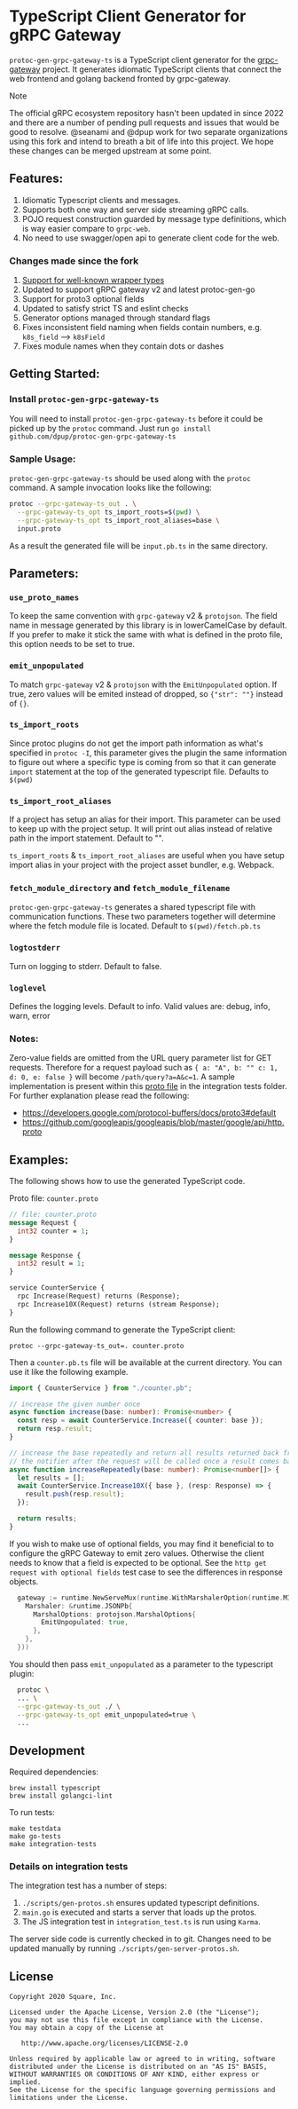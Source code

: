 # TypeScript Client Generator for gRPC Gateway

`protoc-gen-grpc-gateway-ts` is a TypeScript client generator for the [grpc-gateway](https://github.com/grpc-ecosystem/grpc-gateway/) project. It generates idiomatic TypeScript clients that connect the web frontend and golang backend fronted by grpc-gateway.

> [!NOTE]
> The official gRPC ecosystem repository hasn't been updated in since 2022 and there are a number of pending pull requests and issues that would be good to resolve. @seanami and @dpup work for two separate organizations using this fork and intend to breath a bit of life into this project. We hope these changes can be merged upstream at some point.

## Features:

1. Idiomatic Typescript clients and messages.
2. Supports both one way and server side streaming gRPC calls.
3. POJO request construction guarded by message type definitions, which is way easier compare to `grpc-web`.
4. No need to use swagger/open api to generate client code for the web.

### Changes made since the fork

1. [Support for well-known wrapper types](https://github.com/grpc-ecosystem/protoc-gen-grpc-gateway-ts/pull/50)
2. Updated to support gRPC gateway v2 and latest protoc-gen-go
3. Support for proto3 optional fields
4. Updated to satisfy strict TS and eslint checks
5. Generator options managed through standard flags
6. Fixes inconsistent field naming when fields contain numbers, e.g. `k8s_field` --> `k8sField`
7. Fixes module names when they contain dots or dashes

## Getting Started:

### Install `protoc-gen-grpc-gateway-ts`

You will need to install `protoc-gen-grpc-gateway-ts` before it could be picked up by the `protoc` command. Just run `go install github.com/dpup/protoc-gen-grpc-gateway-ts`

### Sample Usage:

`protoc-gen-grpc-gateway-ts` should be used along with the `protoc` command. A sample invocation looks like the following:

```bash
protoc --grpc-gateway-ts_out . \
  --grpc-gateway-ts_opt ts_import_roots=$(pwd) \
  --grpc-gateway-ts_opt ts_import_root_aliases=base \
  input.proto
```

As a result the generated file will be `input.pb.ts` in the same directory.

## Parameters:

### `use_proto_names`

To keep the same convention with `grpc-gateway` v2 & `protojson`. The field name in message generated by this library is in lowerCamelCase by default. If you prefer to make it stick the same with what is defined in the proto file, this option needs to be set to true.

### `emit_unpopulated`

To match `grpc-gateway` v2 & `protojson` with the `EmitUnpopulated` option. If true, zero values will be emited instead of dropped, so `{"str": ""}` instead of `{}`.

### `ts_import_roots`

Since protoc plugins do not get the import path information as what's specified in `protoc -I`, this parameter gives the plugin the same information to figure out where a specific type is coming from so that it can generate `import` statement at the top of the generated typescript file. Defaults to `$(pwd)`

### `ts_import_root_aliases`

If a project has setup an alias for their import. This parameter can be used to keep up with the project setup. It will print out alias instead of relative path in the import statement. Default to "".

`ts_import_roots` & `ts_import_root_aliases` are useful when you have setup import alias in your project with the project asset bundler, e.g. Webpack.

### `fetch_module_directory` and `fetch_module_filename`

`protoc-gen-grpc-gateway-ts` generates a shared typescript file with communication functions. These two parameters together will determine where the fetch module file is located. Default to `$(pwd)/fetch.pb.ts`

### `logtostderr`

Turn on logging to stderr. Default to false.

### `loglevel`

Defines the logging levels. Default to info. Valid values are: debug, info, warn, error

### Notes:

Zero-value fields are omitted from the URL query parameter list for GET requests. Therefore for a request payload such as `{ a: "A", b: "" c: 1, d: 0, e: false }` will become `/path/query?a=A&c=1`. A sample implementation is present within this [proto file](https://github.com/dpup/protoc-gen-grpc-gateway-ts/blob/master/test/integration/service.proto) in the integration tests folder. For further explanation please read the following:

- <https://developers.google.com/protocol-buffers/docs/proto3#default>
- <https://github.com/googleapis/googleapis/blob/master/google/api/http.proto>

## Examples:

The following shows how to use the generated TypeScript code.

Proto file: `counter.proto`

```proto
// file: counter.proto
message Request {
  int32 counter = 1;
}

message Response {
  int32 result = 1;
}

service CounterService {
  rpc Increase(Request) returns (Response);
  rpc Increase10X(Request) returns (stream Response);
}
```

Run the following command to generate the TypeScript client:

`protoc --grpc-gateway-ts_out=. counter.proto`

Then a `counter.pb.ts` file will be available at the current directory. You can use it like the following example.

```typescript
import { CounterService } from "./counter.pb";

// increase the given number once
async function increase(base: number): Promise<number> {
  const resp = await CounterService.Increase({ counter: base });
  return resp.result;
}

// increase the base repeatedly and return all results returned back from server
// the notifier after the request will be called once a result comes back from server streaming
async function increaseRepeatedly(base: number): Promise<number[]> {
  let results = [];
  await CounterService.Increase10X({ base }, (resp: Response) => {
    result.push(resp.result);
  });

  return results;
}
```

If you wish to make use of optional fields, you may find it beneficial to to configure the gRPC Gateway to emit zero values. Otherwise the client needs to know that a field is expected to be optional. See the `http get request with optional fields` test case to see the differences in response objects.

```go
  gateway := runtime.NewServeMux(runtime.WithMarshalerOption(runtime.MIMEWildcard, &runtime.HTTPBodyMarshaler{
    Marshaler: &runtime.JSONPb{
      MarshalOptions: protojson.MarshalOptions{
        EmitUnpopulated: true,
      },
    },
  }))
```

You should then pass `emit_unpopulated` as a parameter to the typescript plugin:

```bash
  protoc \
  ... \
  --grpc-gateway-ts_out ./ \
  --grpc-gateway-ts_opt emit_unpopulated=true \
  ...
```

## Development

Required dependencies:

```
brew install typescript
brew install golangci-lint
```

To run tests:

```
make testdata
make go-tests
make integration-tests
```

### Details on integration tests

The integration test has a number of steps:

1. `./scripts/gen-protos.sh` ensures updated typescript definitions.
2. `main.go` is executed and starts a server that loads up the protos.
3. The JS integration test in `integration_test.ts` is run using `Karma`.

The server side code is currently checked in to git. Changes need to be updated manually by running `./scripts/gen-server-protos.sh`.

## License

```text
Copyright 2020 Square, Inc.

Licensed under the Apache License, Version 2.0 (the "License");
you may not use this file except in compliance with the License.
You may obtain a copy of the License at

   http://www.apache.org/licenses/LICENSE-2.0

Unless required by applicable law or agreed to in writing, software
distributed under the License is distributed on an "AS IS" BASIS,
WITHOUT WARRANTIES OR CONDITIONS OF ANY KIND, either express or implied.
See the License for the specific language governing permissions and
limitations under the License.
```
